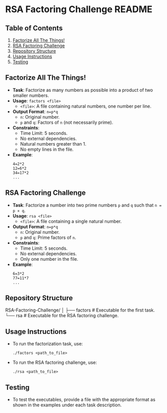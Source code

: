 # RSA Factoring Challenge README

## Table of Contents
1. [Factorize All The Things!](#factorize-all-the-things)
2. [RSA Factoring Challenge](#rsa-factoring-challenge)
3. [Repository Structure](#repository-structure)
4. [Usage Instructions](#usage-instructions)
5. [Testing](#testing)

## Factorize All The Things!
- **Task**: Factorize as many numbers as possible into a product of two smaller numbers.
- **Usage**: `factors <file>`
    - `<file>`: A file containing natural numbers, one number per line.
- **Output Format**: `n=p*q`
    - `n`: Original number.
    - `p` and `q`: Factors of `n` (not necessarily prime).
- **Constraints**:
    - Time Limit: 5 seconds.
    - No external dependencies.
    - Natural numbers greater than 1.
    - No empty lines in the file.
- **Example**:
    ```
    4=2*2
    12=6*2
    34=17*2
    ...
    ```

## RSA Factoring Challenge
- **Task**: Factorize a number into two prime numbers `p` and `q` such that `n = p × q`.
- **Usage**: `rsa <file>`
    - `<file>`: A file containing a single natural number.
- **Output Format**: `n=p*q`
    - `n`: Original number.
    - `p` and `q`: Prime factors of `n`.
- **Constraints**:
    - Time Limit: 5 seconds.
    - No external dependencies.
    - Only one number in the file.
- **Example**:
    ```
    6=3*2
    77=11*7
    ...
    ```

## Repository Structure
RSA-Factoring-Challenge/
│
├── factors       # Executable for the first task.
└── rsa           # Executable for the RSA factoring challenge.

## Usage Instructions
- To run the factorization task, use:
    ```
    ./factors <path_to_file>
    ```
- To run the RSA factoring challenge, use:
    ```
    ./rsa <path_to_file>
    ```

## Testing
- To test the executables, provide a file with the appropriate format as shown in the examples under each task description.

